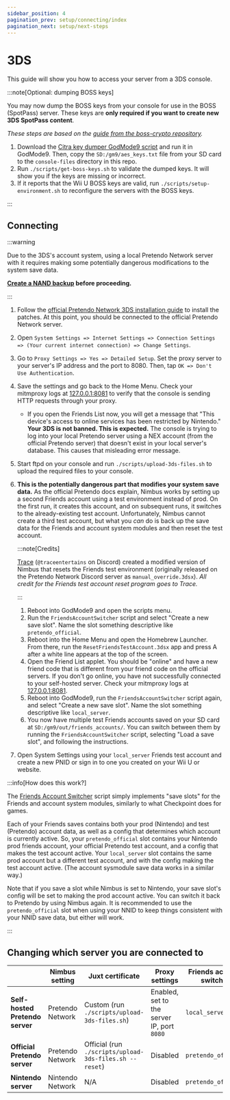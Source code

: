 ```yaml
---
sidebar_position: 4
pagination_prev: setup/connecting/index
pagination_next: setup/next-steps
---
```


# 3DS

This guide will show you how to access your server from a 3DS console.

:::note[Optional: dumping BOSS keys]

You may now dump the BOSS keys from your console for use in the BOSS (SpotPass) server. These keys are **only required
if you want to create new 3DS SpotPass content**.

_These steps are based on the
[guide from the boss-crypto repository](https://github.com/PretendoNetwork/boss-crypto/#dumping-crypto-keys)._

1. Download the
   [Citra key dumper GodMode9 script](https://raw.githubusercontent.com/PabloMK7/citra/master/dist/dumpkeys/DumpKeys.gm9)
   and run it in GodMode9. Then, copy the `SD:/gm9/aes_keys.txt` file from your SD card to the `console-files` directory
   in this repo.
2. Run `./scripts/get-boss-keys.sh` to validate the dumped keys. It will show you if the keys are missing or incorrect.
3. If it reports that the Wii U BOSS keys are valid, run `./scripts/setup-environment.sh` to reconfigure the servers
   with the BOSS keys.

:::

## Connecting

:::warning

Due to the 3DS's account system, using a local Pretendo Network server with it requires making some potentially
dangerous modifications to the system save data.

**[Create a NAND backup](https://3ds.hacks.guide/godmode9-usage#creating-a-nand-backup) before proceeding.**

:::

1. Follow the [official Pretendo Network 3DS installation guide](https://pretendo.network/docs/install/3ds) to install
   the patches. At this point, you should be connected to the official Pretendo Network server.
2. Open
   `System Settings => Internet Settings => Connection Settings => (Your current internet connection) => Change Settings`.
3. Go to `Proxy Settings => Yes => Detailed Setup`. Set the proxy server to your server's IP address and the port
   to 8080. Then, tap `OK => Don't Use Authentication`.
4. Save the settings and go back to the Home Menu. Check your mitmproxy logs at [127.0.0.1:8081](http://127.0.0.1:8081)
   to verify that the console is sending HTTP requests through your proxy.
   - If you open the Friends List now, you will get a message that "This device's access to online services has been
     restricted by Nintendo." **Your 3DS is not banned. This is expected.** The console is trying to log into your local
     Pretendo server using a NEX account (from the official Pretendo server) that doesn't exist in your local server's
     database. This causes that misleading error message.
5. Start ftpd on your console and run `./scripts/upload-3ds-files.sh` to upload the required files to your console.
6. **This is the potentially dangerous part that modifies your system save data.** As the official Pretendo docs
   explain, Nimbus works by setting up a second Friends account using a test environment instead of prod. On the first
   run, it creates this account, and on subsequent runs, it switches to the already-existing test account.
   Unfortunately, Nimbus cannot create a third test account, but what you _can_ do is back up the save data for the
   Friends and account system modules and then reset the test account.

   :::note[Credits]

   [Trace](https://github.com/TraceEntertains) (`@traceentertains` on Discord) created a modified version of Nimbus that
   resets the Friends test environment (originally released on the Pretendo Network Discord server as
   `manual_override.3dsx`). _All credit for the Friends test account reset program goes to Trace._

   :::

   1. Reboot into GodMode9 and open the scripts menu.
   2. Run the `FriendsAccountSwitcher` script and select "Create a new save slot". Name the slot something descriptive
      like `pretendo_official`.
   3. Reboot into the Home Menu and open the Homebrew Launcher. From there, run the `ResetFriendsTestAccount.3dsx` app
      and press A after a white line appears at the top of the screen.
   4. Open the Friend List applet. You should be "online" and have a new friend code that is different from your friend
      code on the official servers. If you don't go online, you have not successfully connected to your self-hosted
      server. Check your mitmproxy logs at [127.0.0.1:8081](http://127.0.0.1:8081).
   5. Reboot into GodMode9, run the `FriendsAccountSwitcher` script again, and select "Create a new save slot". Name the
      slot something descriptive like `local_server`.
   6. You now have multiple test Friends accounts saved on your SD card at `SD:/gm9/out/friends_accounts/`. You can
      switch between them by running the `FriendsAccountSwitcher` script, selecting "Load a save slot", and following
      the instructions.

7. Open System Settings using your `local_server` Friends test account and create a new PNID or sign in to one you
   created on your Wii U or website.

:::info[How does this work?]

The
[Friends Account Switcher](https://github.com/MatthewL246/pretendo-docker/blob/main/console-files/FriendsAccountSwitcher.gm9)
script simply implements "save slots" for the Friends and account system modules, similarly to what Checkpoint does for
games.

Each of your Friends saves contains both your prod (Nintendo) and test (Pretendo) account data, as well as a config that
determines which account is currently active. So, your `pretendo_official` slot contains your Nintendo prod friends
account, your official Pretendo test account, and a config that makes the test account active. Your `local_server` slot
contains the same prod account but a different test account, and with the config making the test account active. (The
account sysmodule save data works in a similar way.)

Note that if you save a slot while Nimbus is set to Nintendo, your save slot's config will be set to making the prod
account active. You can switch it back to Pretendo by using Nimbus again. It is recommended to use the
`pretendo_official` slot when using your NNID to keep things consistent with your NNID save data, but either will work.

:::

## Changing which server you are connected to

|                                 | Nimbus setting   | Juxt certificate                                       | Proxy settings                             | Friends account switcher |
| ------------------------------- | ---------------- | ------------------------------------------------------ | ------------------------------------------ | ------------------------ |
| **Self-hosted Pretendo server** | Pretendo Network | Custom (run `./scripts/upload-3ds-files.sh`)           | Enabled, set to the server IP, port `8080` | `local_server`           |
| **Official Pretendo server**    | Pretendo Network | Official (run `./scripts/upload-3ds-files.sh --reset`) | Disabled                                   | `pretendo_official`      |
| **Nintendo server**             | Nintendo Network | N/A                                                    | Disabled                                   | `pretendo_official`      |
